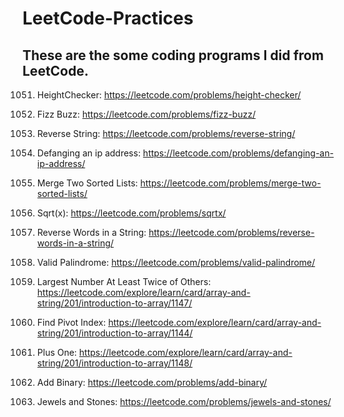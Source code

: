 # LeetCode-Practices

These are the some coding programs I did from LeetCode.
-----------------------------------------------------------------------------------------------------------------------------------------------------------------------------

1051. HeightChecker: https://leetcode.com/problems/height-checker/

412. Fizz Buzz: https://leetcode.com/problems/fizz-buzz/

344. Reverse String: https://leetcode.com/problems/reverse-string/

1108. Defanging an ip address: https://leetcode.com/problems/defanging-an-ip-address/

21. Merge Two Sorted Lists: https://leetcode.com/problems/merge-two-sorted-lists/

69. Sqrt(x): https://leetcode.com/problems/sqrtx/

151. Reverse Words in a String: https://leetcode.com/problems/reverse-words-in-a-string/

125. Valid Palindrome: https://leetcode.com/problems/valid-palindrome/

747. Largest Number At Least Twice of Others: https://leetcode.com/explore/learn/card/array-and-string/201/introduction-to-array/1147/

724. Find Pivot Index: https://leetcode.com/explore/learn/card/array-and-string/201/introduction-to-array/1144/

66. Plus One: https://leetcode.com/explore/learn/card/array-and-string/201/introduction-to-array/1148/

67. Add Binary: https://leetcode.com/problems/add-binary/

771. Jewels and Stones: https://leetcode.com/problems/jewels-and-stones/

